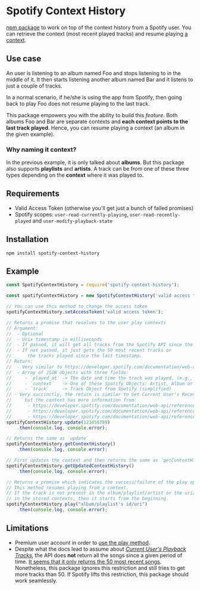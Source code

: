 # Spotify Context History

[npm package](https://www.npmjs.com/package/spotify-context-history) to work on top of the context history from a Spotify user. You can retrieve the context (most recent played tracks) and resume playing [a context](#why-naming-it-context?).

## Use case

An user is listening to an album named Foo and stops listening to in the middle of it. It then starts listening another album named Bar and it listens to just a couple of tracks.

In a normal scenario, if he/she is using the app from Spotify, then going back to play Foo does not resume playing to the last track.

This package empowers you with the ability to build this _feature_. Both albums Foo and Bar are separate contexts and **each context points to the last track played**. Hence, you can resume playing a context (an album in the given example).

### Why naming it context?

In the previous example, it is only talked about **albums**. But this package also supports **playlists** and **artists**. A track can be from one of these three types depending on the **context** where it was played to.

## Requirements

 - Valid Access Token (otherwise you'll get just a bunch of failed promises)
 - Spotify scopes: `user-read-currently-playing`, `user-read-recently-played` and `user-modify-playback-state`

## Installation

`npm install spotify-context-history`

## Example

```javascript
const SpotifyContextHistory = require('spotify-context-history');

const spotifyContextHistory = new SpotifyContextHistory('valid access token');

// You can use this method to change the access token
spotifyContextHistory.setAccessToken('valid access token');

// Returns a promise that resolves to the user play contexts
// Argument:
//  - Optional
//  - Unix timestamp in milliseconds
//  - If passed, it will get all tracks from the Spotify API since the timestamp passed
//  - If not passed, it just gets the 50 most recent tracks or
//      the tracks played since the last timestamp.
// Return:
//  - Very similar to https://developer.spotify.com/documentation/web-api/reference/player/get-recently-played/
//  - Array of JSON objects with three fields:
//     - `played_at` -> The date and time the track was played. (e.g., "2016-12-13T20:42:17.016Z")
//     - `context`   -> One of these Spotify Objects: Artist, Album or Playlist
//     - `track`     -> Track Object from Spotify (simplified)
// - Very succinctly, the return is similar to Get Current User's Recently Played Tracks,
//     but the context has more information from:
//      - https://developer.spotify.com/documentation/web-api/reference/artists/get-several-artists/
//      - https://developer.spotify.com/documentation/web-api/reference/playlists/get-playlist/
//      - https://developer.spotify.com/documentation/web-api/reference/albums/get-several-albums/
spotifyContextHistory.update(123456789)
    .then(console.log, console.error);

// Returns the same as `update`
spotifyContextHistory.getContextHistory()
    .then(console.log, console.error);

// First updates the context and then returns the same as `getContextHistory`
spotifyContextHistory.getUpdatedContextHistory()
    .then(console.log, console.error);

// Returns a promise which indicates the success/failure of the play operation.
// This method resumes playing from a context.
// If the track is not present in the album/playlist/artist or the uri/id it is not found
// in the stored contexts, then it starts from the beginning.
spotifyContextHistory.play("album/playlist's id/uri")
    .then(console.log, console.error);
```

## Limitations
 - Premium user account in order to [use the play method](https://developer.spotify.com/documentation/web-api/reference/player/start-a-users-playback/).
 - Despite what the docs lead to assume about [_Current User's Playback Tracks_](https://developer.spotify.com/documentation/web-api/reference/player/get-recently-played/), the API does **not** return all the songs since a given period of time. [It seems that it only returns the 50 most recent songs](
https://github.com/spotify/web-api/issues/20). Nonetheless, this package ignores this restriction and still tries to get more tracks than 50. If Spotify lifts this restriction, this package should work seamlessly.
